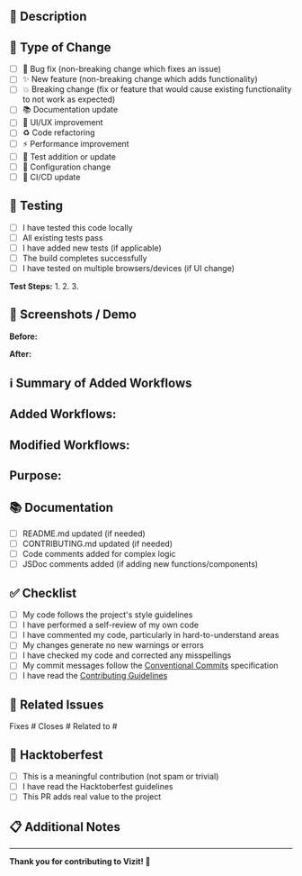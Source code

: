 ## 📝 Description

<!-- Provide a clear and concise description of what this PR does -->


## 🎯 Type of Change

<!-- Mark the relevant option with an 'x' -->

- [ ] 🐛 Bug fix (non-breaking change which fixes an issue)
- [ ] ✨ New feature (non-breaking change which adds functionality)
- [ ] 💥 Breaking change (fix or feature that would cause existing functionality to not work as expected)
- [ ] 📚 Documentation update
- [ ] 🎨 UI/UX improvement
- [ ] ♻️ Code refactoring
- [ ] ⚡ Performance improvement
- [ ] 🧪 Test addition or update
- [ ] 🔧 Configuration change
- [ ] 🤖 CI/CD update

## 🧪 Testing

<!-- Describe how you tested your changes -->

- [ ] I have tested this code locally
- [ ] All existing tests pass
- [ ] I have added new tests (if applicable)
- [ ] The build completes successfully
- [ ] I have tested on multiple browsers/devices (if UI change)

**Test Steps:**
1. 
2. 
3. 

## 📸 Screenshots / Demo

<!-- If your changes affect the UI, please include screenshots or GIFs -->
<!-- You can drag and drop images here -->

**Before:**


**After:**


## ℹ️ Summary of Added Workflows

<!-- If this PR adds or modifies GitHub Actions workflows, summarize them here -->

**Added Workflows:**
- 

**Modified Workflows:**
- 

**Purpose:**
- 

## 📚 Documentation

<!-- Check if documentation needs to be updated -->

- [ ] README.md updated (if needed)
- [ ] CONTRIBUTING.md updated (if needed)
- [ ] Code comments added for complex logic
- [ ] JSDoc comments added (if adding new functions/components)

## ✅ Checklist

<!-- Make sure you've completed all relevant items -->

- [ ] My code follows the project's style guidelines
- [ ] I have performed a self-review of my own code
- [ ] I have commented my code, particularly in hard-to-understand areas
- [ ] My changes generate no new warnings or errors
- [ ] I have checked my code and corrected any misspellings
- [ ] My commit messages follow the [Conventional Commits](https://www.conventionalcommits.org/) specification
- [ ] I have read the [Contributing Guidelines](./CONTRIBUTING.md)

## 🔗 Related Issues

<!-- Link any related issues here -->

Fixes #
Closes #
Related to #

## 🎃 Hacktoberfest

<!-- If participating in Hacktoberfest, confirm the following -->

- [ ] This is a meaningful contribution (not spam or trivial)
- [ ] I have read the Hacktoberfest guidelines
- [ ] This PR adds real value to the project

## 📋 Additional Notes

<!-- Any additional information, context, or considerations -->


---

**Thank you for contributing to Vizit! 💙**
